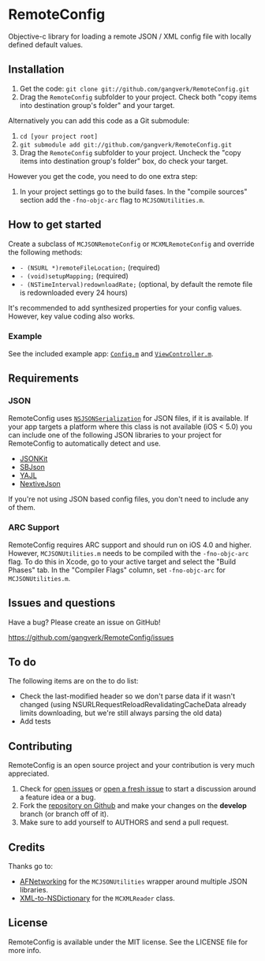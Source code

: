 # RemoteConfig
Objective-c library for loading a remote JSON / XML config file with locally defined default values.


## Installation
1. Get the code: `git clone git://github.com/gangverk/RemoteConfig.git`
2. Drag the `RemoteConfig` subfolder to your project. Check both "copy items into destination group's folder" and your target.

Alternatively you can add this code as a Git submodule:

1. `cd [your project root]`
2. `git submodule add git://github.com/gangverk/RemoteConfig.git`
3. Drag the `RemoteConfig` subfolder to your project. Uncheck the "copy items into destination group's folder" box, do check your target.

However you get the code, you need to do one extra step:

1. In your project settings go to the build fases. In the "compile sources" section add the `-fno-objc-arc` flag to `MCJSONUtilities.m`.


## How to get started
Create a subclass of `MCJSONRemoteConfig` or `MCXMLRemoteConfig` and override the following methods:

* `- (NSURL *)remoteFileLocation;` (required)
* `- (void)setupMapping;` (required)
* `- (NSTimeInterval)redownloadRate;` (optional, by default the remote file is redownloaded every 24 hours)

It's recommended to add synthesized properties for your config values. However, key value coding also works.


### Example
See the included example app: [`Config.m`](https://github.com/gangverk/RemoteConfig/blob/master/Example/Config.m) and [`ViewController.m`](https://github.com/gangverk/RemoteConfig/blob/master/Example/ViewController.m).


## Requirements

### JSON
RemoteConfig uses [`NSJSONSerialization`](http://developer.apple.com/library/mac/#documentation/Foundation/Reference/NSJSONSerialization_Class/Reference/Reference.html) for JSON files, if it is available. If your app targets a platform where this class is not available (iOS < 5.0) you can include one of the following JSON libraries to your project for RemoteConfig to automatically detect and use.

* [JSONKit](https://github.com/johnezang/JSONKit)
* [SBJson](https://stig.github.com/json-framework/)
* [YAJL](https://lloyd.github.com/yajl/)
* [NextiveJson](https://github.com/nextive/NextiveJson)

If you're not using JSON based config files, you don't need to include any of them.

### ARC Support
RemoteConfig requires ARC support and should run on iOS 4.0 and higher. However, `MCJSONUtilities.m` needs to be compiled with the `-fno-objc-arc` flag. To do this in Xcode, go to your active target and select the "Build Phases" tab. In the "Compiler Flags" column, set `-fno-objc-arc` for `MCJSONUtilities.m`.


## Issues and questions
Have a bug? Please create an issue on GitHub!

https://github.com/gangverk/RemoteConfig/issues


## To do
The following items are on the to do list:

* Check the last-modified header so we don't parse data if it wasn't changed (using NSURLRequestReloadRevalidatingCacheData already limits downloading, but we're still always parsing the old data)
* Add tests


## Contributing
RemoteConfig is an open source project and your contribution is very much appreciated.

1. Check for [open issues](https://github.com/gangverk/RemoteConfig/issues) or [open a fresh issue](https://github.com/gangverk/RemoteConfig/issues/new) to start a discussion around a feature idea or a bug.
2. Fork the [repository on Github](https://github.com/gangverk/RemoteConfig) and make your changes on the **develop** branch (or branch off of it).
3. Make sure to add yourself to AUTHORS and send a pull request.


## Credits
Thanks go to:

* [AFNetworking](https://github.com/AFNetworking/AFNetworking/) for the `MCJSONUtilities` wrapper around multiple JSON libraries.
* [XML-to-NSDictionary](https://github.com/Coeur/XML-to-NSDictionary) for the `MCXMLReader` class.


## License
RemoteConfig is available under the MIT license. See the LICENSE file for more info.
